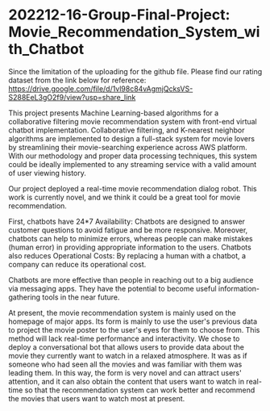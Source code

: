 # 202212-16-Group-Final-Project: Movie_Recommendation_System_with_Chatbot

Since the limitation of the uploading for the github file. Please find our rating dataset from the link below for reference: 
https://drive.google.com/file/d/1vl98c84vAgmjQcksVS-S288EeL3gO2f9/view?usp=share_link


This project presents Machine Learning-based algorithms for a collaborative filtering movie recommendation system with front-end virtual chatbot implementation. Collaborative filtering, and K-nearest neighbor algorithms are implemented to design a full-stack system for movie lovers by streamlining their movie-searching experience across AWS platform. With our methodology and proper data processing techniques, this system could be ideally implemented to any streaming service with a valid amount of user viewing history. 


Our project deployed a real-time movie recommendation dialog robot. This work is currently novel, and we think it could be a great tool for movie recommendation.

First, chatbots have 24*7 Availability: Chatbots are designed to answer customer questions to avoid fatigue and be more responsive. Moreover, chatbots can help to minimize errors, whereas people can make mistakes (human error) in providing appropriate information to the users. Chatbots also reduces Operational Costs: By replacing a human with a chatbot, a company can reduce its operational cost.
 
Chatbots are more effective than people in reaching out to a big audience via messaging apps. They have the potential to become useful information-gathering tools in the near future.

At present, the movie recommendation system is mainly used on the homepage of major apps. Its form is mainly to use the user's previous data to project the movie poster to the user's eyes for them to choose from. This method will lack real-time performance and interactivity. We chose to deploy a conversational bot that allows users to provide data about the movie they currently want to watch in a relaxed atmosphere. It was as if someone who had seen all the movies and was familiar with them was leading them. In this way, the form is very novel and can attract users' attention, and it can also obtain the content that users want to watch in real-time so that the recommendation system can work better and recommend the movies that users want to watch most at present.
